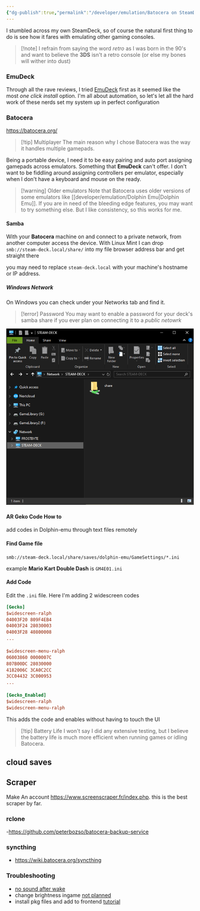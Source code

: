 ```yaml
---
{"dg-publish":true,"permalink":"/developer/emulation/Batocera on SteamDeck/","tags":["emulation","game","gaming","retro"],"created":"2024-12-22T18:46:07.000-06:00","updated":"2025-02-19T22:27:47.000-06:00"}
---
```


I stumbled across my own SteamDeck, so of course the natural first thing to do is see how it fares with emulating other gaming consoles. 

> [!note] I refrain from saying the word *retro* as I was born in the 90's and want to believe the **3DS** isn't a retro console (or else my bones will wither into dust)

### EmuDeck
Through all the rave reviews, I tried [EmuDeck](https://www.emudeck.com/) first as it seemed like the most *one click install* option. I'm all about automation, so let's let all the hard work of these nerds set my system up in perfect configuration
### Batocera
https://batocera.org/

> [!tip] Multiplayer
> The main reason why I chose Batocera was the way it handles multiple gamepads. 

Being a portable device, I need it to be easy pairing and auto port assigning gamepads across emulators. Something that **EmuDeck** can't offer. I don't want to be fiddling around assigning controllers per emulator, especially when I don't have a keyboard and mouse on the ready. 

>[!warning] Older emulators
>Note that Batocera uses older versions of some emulators like [[developer/emulation/Dolphin Emu\|Dolphin Emu]]. If you are in need of the bleeding edge features, you may want to try something else. But I like consistency, so this works for me. 
#### Samba  
With your **Batocera** machine on and connect to a private network, from another computer access the device. With Linux Mint I can drop `smb://steam-deck.local/share/` into my file browser address bar and get straight there  
  
you may need to replace `steam-deck.local` with your machine's hostname or IP address.  

##### Windows Network

On Windows you can check under your Networks tab and find it.

> [!error] Password
> You may want to enable a password for your deck's samba share if you ever plan on connecting it to a *public netowrk*

![attachments/Pasted image 20241125221410.png](/img/user/attachments/Pasted%20image%2020241125221410.png)
#### AR Geko Code How to  
add codes in Dolphin-emu through text files remotely  
#### Find Game file  
`smb://steam-deck.local/share/saves/dolphin-emu/GameSettings/*.ini`  
  
example **Mario Kart Double Dash** is `GM4E01.ini`  
#### Add Code  
Edit the `.ini` file. Here I'm adding 2 widescreen codes 

```ini  
[Gecko]  
$widescreen-ralph  
04003F20 809F4EB4  
04003F24 28030003  
04003F28 40800008  
...  
  
$widescreen-menu-ralph  
06003860 0000007C  
807B00DC 28030000  
4182006C 3CA0C2CC  
3CC04432 3C000953  
...  
  
[Gecko_Enabled]  
$widescreen-ralph  
$widescreen-menu-ralph  
```  
  
This adds the code and enables without having to touch the UI

> [!tip] Battery Life
> I won't say I did any extensive testing, but I believe the battery life is much more efficient when running games or idling Batocera.
> 
## cloud saves

## Scraper
Make An account https://www.screenscraper.fr/index.php. this is the best scraper by far.
### rclone
-https://github.com/peterbozso/batocera-backup-service
### syncthing
- https://wiki.batocera.org/syncthing
### Troubleshooting
- [no sound after wake](https://github.com/batocera-linux/batocera.linux/issues/12342)
- change brightness ingame [not planned](https://github.com/batocera-linux/batocera.linux/issues/8833)
- install pkg files and add to frontend [tutorial](https://wiki.batocera.org/systems:ps3)